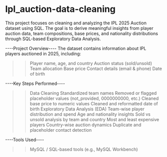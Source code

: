 # Ipl_auction-data-cleaning
This project focuses on cleaning and analyzing the IPL 2025 Auction dataset using SQL. The goal is to derive meaningful insights from player auction data, team compositions, base prices, and nationality distributions through SQL-based Exploratory Data Analysis.

----Project Overview----
The dataset contains information about IPL players auctioned in 2025, including:
>>Player name, age, and country
>>Auction status (sold/unsold)
>>Team allocation
>>Base price
>>Contact details (email & phone)
>>Date of birth

----Key Steps Performed----
>>Data Cleaning
>>Standardized team names
>>Removed or flagged placeholder values (not_provided, 0000000000, etc.)
>>Cleaned base price to numeric values
>>Cleaned and reformatted date of birth
>>Exploratory Data Analysis (EDA)
>>Team-wise player distribution and spend
>>Age and nationality insights
>>Sold vs unsold analysis by team and country
>>Most and least expensive players
>>Country-wise auction dynamics
>>Duplicate and placeholder contact detection

----Tools Used----
>>MySQL / SQL-based tools (e.g., MySQL Workbench)

